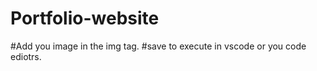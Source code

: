 # Portfolio-website

#Add you image in the img tag.
#save to execute in vscode or you code ediotrs.
